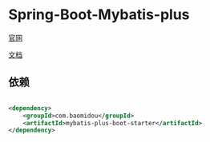 # Spring-Boot-Mybatis-plus

[官网]()

[文档]()

## 依赖

```xml

<dependency>
    <groupId>com.baomidou</groupId>
    <artifactId>mybatis-plus-boot-starter</artifactId>
</dependency>
```


